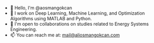 - 👋 Hello, I'm @aosmangokcan  
- 👀 I work on Deep Learning, Machine Learning, and Optimization Algorithms using MATLAB and Python.  
- 💞️ I'm open to collaborations on studies related to Energy Systems Engineering.  
- 📫 You can reach me at: mail@aliosmangokcan.com

<!---
aosmangokcan/aosmangokcan is a ✨ special ✨ repository because its `README.md` (this file) appears on your GitHub profile.
You can click the Preview link to take a look at your changes.
--->
